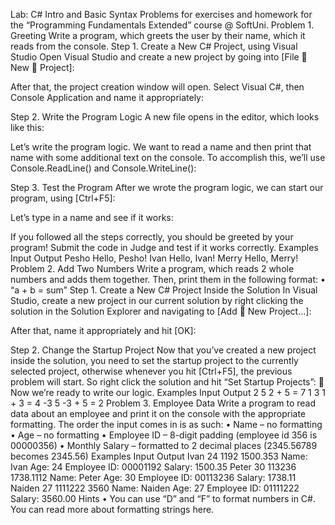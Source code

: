 Lab: C# Intro and Basic Syntax
Problems for exercises and homework for the “Programming Fundamentals Extended” course @ SoftUni.
Problem 1.	Greeting
Write a program, which greets the user by their name, which it reads from the console.
Step 1.	Create a New C# Project, using Visual Studio
Open Visual Studio and create a new project by going into [File  New  Project]:
 
After that, the project creation window will open.
Select Visual C#, then Console Application and name it appropriately:
 
Step 2.	Write the Program Logic
A new file opens in the editor, which looks like this:
  
Let’s write the program logic. We want to read a name and then print that name with some additional text on the console. To accomplish this, we’ll use Console.ReadLine() and Console.WriteLine():
 
Step 3.	Test the Program
After we wrote the program logic, we can start our program, using [Ctrl+F5]:
 
Let’s type in a name and see if it works:
 
If you followed all the steps correctly, you should be greeted by your program! Submit the code in Judge and test if it works correctly.
Examples
Input	Output
Pesho	Hello, Pesho!
Ivan	Hello, Ivan!
Merry	Hello, Merry!
Problem 2.	Add Two Numbers
Write a program, which reads 2 whole numbers and adds them together. Then, print them in the following format: 
•	“a + b = sum”
Step 1.	Create a New C# Project Inside the Solution
In Visual Studio, create a new project in our current solution by right clicking the solution in the Solution Explorer and navigating to [Add  New Project…]:
 
After that, name it appropriately and hit [OK]:
 
Step 2.	Change the Startup Project
Now that you’ve created a new project inside the solution, you need to set the startup project to the currently selected project, otherwise whenever you hit [Ctrl+F5], the previous problem will start. So right click the solution and hit “Set Startup Projects”:
  		 
Now we’re ready to write our logic.
Examples
Input	Output
2
5	2 + 5 = 7
1
3	1 + 3 = 4
-3
5	-3 + 5 = 2
Problem 3.	Employee Data
Write a program to read data about an employee and print it on the console with the appropriate formatting. The order the input comes in is as such:
•	Name – no formatting
•	Age – no formatting
•	Employee ID – 8-digit padding (employee id 356 is 00000356)
•	Monthly Salary – formatted to 2 decimal places (2345.56789 becomes 2345.56)
Examples
Input	Output
Ivan
24
1192
1500.353	Name: Ivan
Age: 24
Employee ID: 00001192
Salary: 1500.35
Peter
30
113236
1738.1112	Name: Peter
Age: 30
Employee ID: 00113236
Salary: 1738.11
Naiden
27
1111222
3560	Name: Naiden
Age: 27
Employee ID: 01111222
Salary: 3560.00
Hints
•	You can use “D” and “F” to format numbers in C#. You can read more about formatting strings here.

